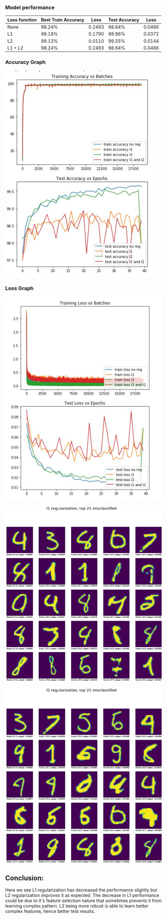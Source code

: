 
### Model performance
                    
Loss function	| Best Train Accuracy |	Loss	| Test Accuracy | Loss 
----- |-----|---|---|---
None|	98.24%|	0.2493|	98.64%|0.0466
L1|	98.18%|	0.1790|	98.86%|0.0372
L2|	99.13%|	0.0110|	99.55%|0.0144
L1 + L2|	98.24%|	0.2493|	98.64%|0.0466

### Accuracy Graph
![Accuracy Graph](https://github.com/prachi735/EVA4.0/blob/master/session6/Validation_Accuracy.JPG) 

### Loss Graph
![Loss Graph](https://github.com/prachi735/EVA4.0/blob/master/session6/Loss_Change_Graph.JPG) 

![Accuracy Graph](https://github.com/prachi735/EVA4.0/blob/master/session6/L1_wrong_images.jpg) 

![Accuracy Graph](https://github.com/prachi735/EVA4.0/blob/master/session6/L2_wrong_images.jpg) 

## Conclusion:

Here we see L1 regularization has decreased the performance slightly but L2 regularization improves it as expected.
The decrease in L1 performance could be due to it's feature selection nature that sometimes prevents it from learning complex pattern.
L2 being more robust is able to learn better complex features, hence better test results.
